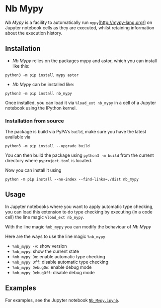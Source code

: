 # Nb Mypy

_Nb Mypy_ is a facility to automatically run `mypy`[http://mypy-lang.org/] on Jupyter notebook cells as they are executed, whilst retaining information about the execution history.


## Installation

* _Nb Mypy_ relies on the packages mypy and astor, which you can install like this:
```
python3 -m pip install mypy astor
```
* _Nb Mypy_ can be installed like:
```
python3 -m pip install nb_mypy
```

Once installed, you can load it via `%load_ext nb_mypy` in a cell of  a Jupyter notebook using the IPython kernel.

### Installation from source
The package is build via PyPA's `build`, make sure you have the latest available via 
```
python3 -m pip install --upgrade build
```


You can then build the package using `python3 -m build` from the current directory where `pyproject.toml` is located.

Now you can install it using 
```
python -m pip install --no-index --find-links=./dist nb_mypy
```

## Usage

In Jupyter notebooks where you want to apply
automatic type checking,
you can load this extension to do type checking by executing
(in a code cell) the line magic `%load_ext nb_mypy`.

With the line magic `%nb_mypy` you can modify the behaviour of _Nb Mypy_

Here are the ways to use the line magic `%nb_mypy`
* `%nb_mypy -v`: show version
* `%nb_mypy`: show the current state
* `%nb_mypy On`: enable automatic type checking
* `%nb_mypy Off`: disable automatic type checking
* `%nb_mypy DebugOn`: enable debug mode
* `%nb_mypy DebugOff`: disable debug mode


## Examples

For examples, see the Jupyter notebook [`Nb_Mypy.ipynb`](Nb_Mypy.ipynb).
